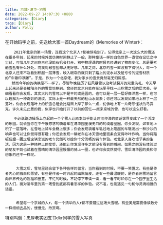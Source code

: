 ```yaml
---
title: 京城·清华·初雪
date: 2022-09-27 14:07:30 +0800
categories: [Diary]
tags: [Diary]
author: Polly
---
```







在开始码字之前，先送给大家一首Daydream的《Memories of Winter》：


        2021年北京的第一场雪，连我这个北京人r都被惊艳到了。记得北京上一次这么大的雪还在很多年前，起来的时候外面仿佛时间静止了一般，那种童话一样的白色世界一直留在记忆之中尘封，可惜几年之间竟再也没能有机会打开。初中物理课的时候老师讲到了物态变化，总是要考融雪盐有什么好处，而我对融雪盐却从无好感。几年之间，北京的雪一直没有下得很大，每一个北京人还来不及看到积起一层薄雪，映入眼帘的就只剩了路上的泥水以及脏兮兮的泥雪材质的“车辙印浮雕”。于是，作为一个北京佬，我对家乡的雪景竟然毫无归属感。
       然而今年的的确确是不一样了。尽管昨晚经历了狂风暴雪以及考试裂开的双重洗礼，今天早上起来还是会被阳台外的雪景惊艳到。曾经的北京只能在花坛里寻找一点积雪之后的层次美，仔细看看你会发现，其实大片的雪可以不是平的或是圆的，也可以是一层一层好像洋葱一样，也可以理解为一种奇妙的波纹，实际上是一种最天然的枯山水景象；你还可以发现如果地上积了一层落叶，你会发现落叶上的积雪总是会比路面上厚了那么一点，仿佛地上有一片奇形怪状的马赛克。许久未见此景的我，似乎也开始打开了以前的回忆——原来京城的雪，也可以这么好看。

        不必说路边操场上立起的一个个雪人让原本似乎能让时间停滞的童话世界变成了一个活泼的乐园，就说当你在中午慢悠悠的骑着车在清华园里漫无目的的绕着圈圈，你会发现，如果地上积了一层落叶，在雪地上骑车会稳上很多；你会发现骑着车轧过地上隆起的车辙发出一种沙沙的响声也可以让你觉得很有趣；你还会发现一辆老车在冰天雪地里链条会变得咔咔作响，当你将踏板反蹬一圈之后这辆忠诚的老车仍然可以给你十分流畅的骑车体验。老北京人喜欢慢节奏的生活，因为这是一种精神上的享受，还能让你发现许多之前没有看到的瞬间。如果之前没有体验过的朋友不妨也试着在雪晴的清华园里慢慢的骑上一圈，也许你会突然觉得，雪后清华园的美和你想象的还不一样呢。


         大雪之后，雪地里还会留下各种各样的留言。当你看到的时候，不要一笑置之。有些是作者内心的独白和愿望，有些是作者一时兴起的幽默俏皮，还有一些最温暖的，是作者用雪地留言向世界传达的祝福和善意。不忙的时候，不妨停下来读一读，看一看平时和你在一个园子里生活的人们，面对清华里的第一场雪到底都有着怎样的体验。说不准，也能遇见一句和你灵魂相撞的话语。


         希望每一个京城的人r，每一个清华的人r都不要错过这场大雪喔。有些美是需要像读数分一样细细去品的，慢慢走，欣赏啊。


特别鸣谢：忠厚老实团支书dkr同学的雪人写真
